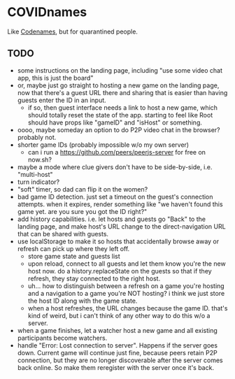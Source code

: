 # COVIDnames

Like [Codenames](https://czechgames.com/en/codenames/), but for quarantined people.

## TODO

 - some instructions on the landing page, including "use some video chat app, this is just the board"
 - or, maybe just go straight to hosting a new game on the landing page, now that there's a guest URL there and sharing that is easier than having guests enter the ID in an input.
   - if so, then guest interface needs a link to host a new game, which should totally reset the state of the app.  starting to feel like Root should have props like "gameID" and "isHost" or something.
 - oooo, maybe someday an option to do P2P video chat in the browser?  probably not.
 - shorter game IDs (probably impossible w/o my own server)
   - can i run a https://github.com/peers/peerjs-server for free on now.sh?
 - maybe a mode where clue givers don't have to be side-by-side, i.e. "multi-host"
 - turn indicator?
 - "soft" timer, so dad can flip it on the women?
 - bad game ID detection.  just set a timeout on the guest's connection attempts.  when it expires, render something like "we haven't found this game yet. are you sure you got the ID right?"
 - add history capabilities.  i.e. let hosts and guests go "Back" to the landing page, and make host's URL change to the direct-navigation URL that can be shared with guests.
 - use localStorage to make it so hosts that accidentally browse away or refresh can pick up where they left off.
   - store game state and guests list
   - upon reload, connect to all guests and let them know you're the new host now.  do a history.replaceState on the guests so that if they refresh, they stay connected to the right host.
   - uh... how to distinguish between a refresh on a game you're hosting and a navigation to a game you're NOT hosting?  i think we just store the host ID along with the game state.
   - when a host refreshes, the URL changes because the game ID.  that's kind of weird, but i can't think of any other way to do this w/o a server.
 - when a game finishes, let a watcher host a new game and all existing participants become watchers.
 - handle "Error: Lost connection to server". Happens if the server goes down. Current game will continue just fine, because peers retain P2P connection, but they are no longer discoverable after the server comes back online. So make them reregister with the server once it's back.

